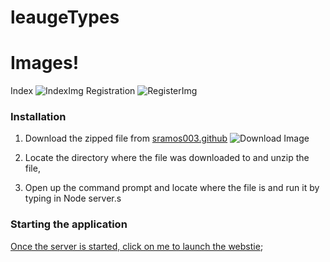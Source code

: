 # leaugeTypes

# Images!
Index
![IndexImg](leaugeTypes\public\images\indexImg.png)
Registration
![RegisterImg](leaugeTypes\public\images\regImg.png)
### Installation
1. Download the zipped file from [sramos003.github](https://github.com/sramos003/leaugeTypes) ![Download Image](leaugeTypes\public\images\downloadGit.png)

2. Locate the directory where the file was downloaded to and unzip the file,

3. Open up the command prompt and locate where the file is and run it by typing in Node server.s

### Starting the application
[Once the server is started, click on me to launch the webstie](https://localhost:8081/index.html);
